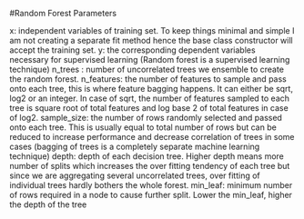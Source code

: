 #Random Forest Parameters

x: independent variables of training set. To keep things minimal and simple I am not creating a separate fit method hence the base class            constructor will accept the training set.
y: the corresponding dependent variables necessary for supervised learning (Random forest is a supervised learning technique)
n_trees : number of uncorrelated trees we ensemble to create the random forest.
n_features: the number of features to sample and pass onto each tree, this is where feature bagging happens. It can either be sqrt, log2 or an integer. In case of sqrt, the number of features sampled to each tree is square root of total features and log base 2 of total features in case of log2.
sample_size: the number of rows randomly selected and passed onto each tree. This is usually equal to total number of rows but can be reduced to    increase performance and decrease correlation of trees in some cases (bagging of trees is a completely separate machine learning technique)
depth: depth of each decision tree. Higher depth means more number of splits which increases the over fitting tendency of each tree but since we are aggregating several uncorrelated trees, over fitting of individual trees hardly bothers the whole forest.
min_leaf: minimum number of rows required in a node to cause further split. Lower the min_leaf, higher the depth of the tree